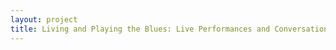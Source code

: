 ```yaml
--- 
layout: project 
title: Living and Playing the Blues: Live Performances and Conversations with Chicago Blues People, a Collection of Interviews and Recordings by Cultural Anthropologist Dr. Caleb Dube.
---
```



